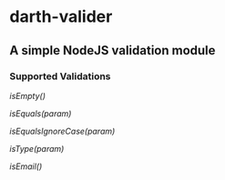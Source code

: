 # darth-valider

## A simple NodeJS validation module

### Supported Validations

*isEmpty()*

*isEquals(param)*

*isEqualsIgnoreCase(param)*

*isType(param)*

*isEmail()*
